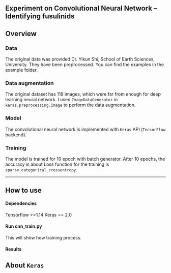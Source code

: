 ## Experiment on Convolutional Neural Network – Identifying fusulinids

## Overview

### Data

The original data was provided Dr. Yikun Shi, School of Earth Sciences, University. They have been preprocessed.
You can find the examples in the example folder.

### Data augmentation

The original dataset has 119 images, which were far from enough for deep learning neural network. I used `ImageDataGenerator` in `keras.preprocessing.image` to perform the data augmentation.

### Model

The convolutional neural network is implemented with `Keras` API (`TensorFlow` backend).

### Training

The model is trained for 10 epoch with batch generator.
After 10 epochs, the accuracy is about
Loss function for the training is `sparse_categorical_crossentropy`.

---------

## How to use

#### Dependencies

  Tensorflow >=1.14
  Keras == 2.0

#### Run cnn_train.py

This will show how training process.

#### Results

## About `Keras`
